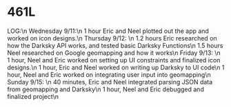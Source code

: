 # 461L
LOG:\n
Wednesday 9/11:\n
1 hour Eric and Neel plotted out the app and worked on icon designs.\n
Thursday 9/12: \n
1.2 hours Eric researched on how the Darksky API works, and tested basic Darksky Functions\n
 1.5 hours Neel researched on Google geomapping and how it works\n
Friday 9/13: \n
1 hour, Neel and Eric worked on setting up UI constraints and finalized icon designs.\n
1 hour, Eric and Neel worked on  writing up Darksky to UI code\n
1 hour, Neel and Eric worked on integrating user input into geomapping\n
Sunday 9/15: \n
40 minutes, Eric and Neel integrated parsing JSON data from geomapping and Darksky\n
1 hour, Neel and Eric debugged and finalized project\n

